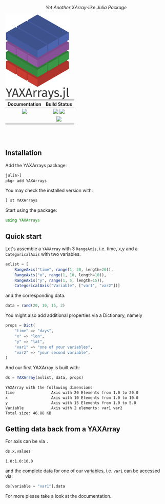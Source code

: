 <div align="center">

*Yet Another XArray-like Julia Package*

</div>

<img align="left" width=200 src="docs/src/assets/logo.png">

<div align="center">

<br> </br>

| **Documentation**                                                               | **Build Status**                                                                                |
|:-------------------------------------------------------------------------------:|:-----------------------------------------------------------------------------------------------:|
| [![][docs-dev-img]][docs-dev-url] | [![][ci-img]][ci-url] [![][codecov-img]][codecov-url] |
|  |  [![][coveralls-img]][coveralls-url] |

</div>

[docs-dev-img]: https://img.shields.io/badge/docs-dev-blue.svg
[docs-dev-url]: https://JuliaDataCubes.github.io/YAXArrays.jl/dev/

[codecov-img]: https://codecov.io/gh/JuliaDataCubes/YAXArrays.jl/branch/master/graph/badge.svg
[codecov-url]: https://codecov.io/gh/JuliaDataCubes/YAXArrays.jl

[ci-img]: https://github.com/JuliaDataCubes/YAXArrays.jl/workflows/CI/badge.svg
[ci-url]: https://github.com/JuliaDataCubes/YAXArrays.jl/actions?query=workflow%3ACI

[coveralls-img]: https://coveralls.io/repos/github/JuliaDataCubes/YAXArrays.jl/badge.svg?branch=master
[coveralls-url]: https://coveralls.io/github/JuliaDataCubes/YAXArrays.jl?branch=master

<br> </br>

## Installation

Add the YAXArrays package:

```julia
julia>]
pkg> add YAXArrays
```

You may check the installed version with:

```julia
] st YAXArrays
```

Start using the package:

```julia
using YAXArrays
```

## Quick start

Let's assemble a `YAXArray` with 3 `RangeAxis`, i.e. time, x,y and a `CategoricalAxis` with two variables.

```julia
axlist = [
    RangeAxis("time", range(1, 20, length=20)),
    RangeAxis("x", range(1, 10, length=10)),
    RangeAxis("y", range(1, 5, length=15)),
    CategoricalAxis("Variable", ["var1", "var2"])]
```
and the corresponding data.
```julia
data = rand(20, 10, 15, 2)
```

You might also add additional properties via a Dictionary, namely

```julia
props = Dict(
    "time" => "days",
    "x" => "lon",
    "y" => "lat",
    "var1" => "one of your variables",
    "var2" => "your second variable",
)
```

And our first YAXArray is built with:

```julia
ds = YAXArray(axlist, data, props)
```
```
YAXArray with the following dimensions
time                Axis with 20 Elements from 1.0 to 20.0
x                   Axis with 10 Elements from 1.0 to 10.0
y                   Axis with 15 Elements from 1.0 to 5.0
Variable            Axis with 2 elements: var1 var2 
Total size: 46.88 KB
```

## Getting data back from a YAXArray

For axis can be via `.` 

```julia
ds.x.values
```
```
1.0:1.0:10.0
```

and the complete data for one of our variables, i.e. `var1` can be accessed via:

```julia
ds[variable = "var1"].data
```

For more please take a look at the documentation. 

